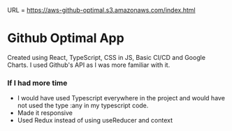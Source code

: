 URL = https://aws-github-optimal.s3.amazonaws.com/index.html

# Github Optimal App

Created using React, TypeScript, CSS in JS, Basic CI/CD and Google Charts. I used Github's API as I was more familiar with it. 

### If I had more time
- I would have used Typescript everywhere in the project and would have not used the type :any in my typescript code.
- Made it responsive
- Used Redux instead of using useReducer and context
